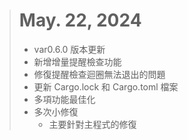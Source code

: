 > # May. 22, 2024
> 
> - var0.6.0 版本更新
> - 新增增量提醒檢查功能
> - 修復提醒檢查迴圈無法退出的問題
> - 更新 Cargo.lock 和 Cargo.toml 檔案
> - 多項功能最佳化
> - 多次小修復
>   - 主要針對主程式的修復
